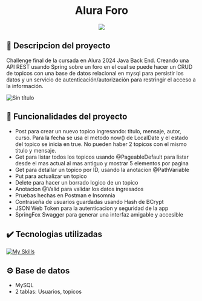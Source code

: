 <h1 align="center"> Alura Foro  </h1>
<p align="center">
   <img src="https://img.shields.io/badge/STATUS-EN%20DESAROLLO-green">
</p>

## :pencil: Descripcion del proyecto
Challenge final de la cursada en Alura 2024 Java Back End. Creando una API REST usando Spring sobre un foro en el cual se puede hacer un CRUD de 
topicos con una base de datos relacional en mysql para persistir los datos y un servicio de autenticación/autorización para restringir el acceso a la información.

![Sin título](https://github.com/user-attachments/assets/c2ad99ce-f9de-4b5c-bcf6-bd51eaacb768)


## :hammer: Funcionalidades del proyecto
- Post para crear un nuevo topico ingresando: titulo, mensaje, autor, curso. Para la fecha se usa el metodo now() de LocalDate y el estado del topico se inicia en true.
  No pueden haber 2 topicos con el mismo titulo y mensaje.
- Get para listar todos los topicos usando @PageableDefault para listar desde el mas actual al mas antiguo y mostrar 5 elementos por pagina
- Get para detallar un topico por ID, usando la anotacion @PathVariable
- Put para actualizar un topico
- Delete para hacer un borrado logico de un topico
- Anotacion @Valid para validar los datos ingresados
- Pruebas hechas en Postman e Insomnia
- Contraseña de usuarios guardadas usando Hash de BCrypt
- JSON Web Token para la autenticacion y seguridad de la app 
- SpringFox Swagger para generar una interfaz amigable y accesible

## :heavy_check_mark: Tecnologias utilizadas
[![My Skills](https://skillicons.dev/icons?i=java,spring,hibernate,maven,idea,github,mysql,postman)](https://skillicons.dev)

## :gear: Base de datos
- MySQL
- 2 tablas: Usuarios, topicos

